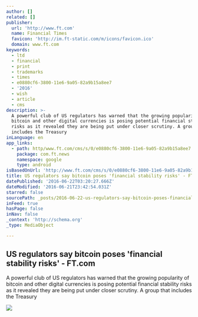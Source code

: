 ```yaml
---
author: []
related: []
publisher:
  url: 'http://www.ft.com'
  name: Financial Times
  favicon: 'http://im.ft-static.com/m/icons/favicon.ico'
  domain: www.ft.com
keywords:
  - ltd
  - financial
  - print
  - trademarks
  - times
  - e0880cf6-3800-11e6-9a05-82a9b15a8ee7
  - '2016'
  - wish
  - article
  - cms
description: >-
  A powerful club of US regulators has warned that the growing popularity of
  bitcoin and other digital currencies is posing potential financial stability
  risks as it revealed they are being put under closer scrutiny. A group that
  includes the Treasury
inLanguage: en
app_links:
  - path: http/www.ft.com/cms/s/0/e0880cf6-3800-11e6-9a05-82a9b15a8ee7.html
    package: com.ft.news
    namespace: google
    type: android
isBasedOnUrl: 'http://www.ft.com/cms/s/0/e0880cf6-3800-11e6-9a05-82a9b15a8ee7.html'
title: US regulators say bitcoin poses 'financial stability risks' - FT.com
datePublished: '2016-06-22T03:20:27.666Z'
dateModified: '2016-06-21T23:42:54.031Z'
starred: false
sourcePath: _posts/2016-06-22-us-regulators-say-bitcoin-poses-financial-stability-risks.md
inFeed: true
hasPage: false
inNav: false
_context: 'http://schema.org'
_type: MediaObject

---
```

<article style=""><h1>US regulators say bitcoin poses 'financial stability risks' - FT.com</h1><p>A powerful club of US regulators has warned that the growing popularity of bitcoin and other digital currencies is posing potential financial stability risks as it revealed they are being put under closer scrutiny. A group that includes the Treasury</p><img src="http://im.ft-static.com/content/images/ede12428-c023-468d-a671-1450167e20f2.img" /></article>